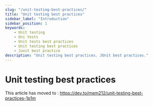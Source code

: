 ```yaml
---
slug: "/unit-testing-best-practices/"
title: "Unit testing best practices"
sidebar_label: "Introduction"
sidebar_position: 1
keywords:
    - Unit testing
    - Uni tests
    - Unit tests best practices
    - Unit testing best practices
    - Junit best practice
description: "Unit testing best practices. JUnit best practices."
---
```


# Unit testing best practices
This article has moved to : https://dev.to/mem212/unit-testing-best-practices-1p1m





